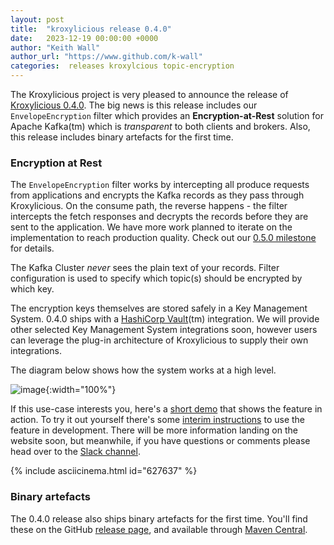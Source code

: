 ```yaml
---
layout: post
title:  "kroxylicious release 0.4.0"
date:   2023-12-19 00:00:00 +0000
author: "Keith Wall"
author_url: "https://www.github.com/k-wall"
categories:  releases kroxylcious topic-encryption
---
```


The Kroxylicious project is very pleased to announce the release of [Kroxylicious 0.4.0](https://github.com/kroxylicious/kroxylicious/releases/tag/v0.4.0).  The big news is this release includes our `EnvelopeEncryption` filter which provides an **Encryption-at-Rest** solution for Apache Kafka(tm) which is _transparent_ to both clients and brokers. Also, this release includes binary artefacts for the first time.

### Encryption at Rest

The `EnvelopeEncryption` filter works by intercepting all produce requests from applications and encrypts the Kafka records as they pass through Kroxylicious. On the consume path, the reverse happens - the filter intercepts the fetch responses and decrypts the records before they are sent to the application.
We have more work planned to iterate on the implementation to reach production quality. Check out our [0.5.0 milestone](https://github.com/kroxylicious/kroxylicious/milestones/0.5.0) for details.

The Kafka Cluster *never* sees the plain text of your records. Filter configuration is used to specify which topic(s) should be encrypted by which key.

The encryption keys themselves are stored safely in a Key Management System.  0.4.0 ships with a [HashiCorp Vault](https://www.hashicorp.com/products/vault)(tm) integration.  We will provide other selected Key Management System integrations soon, however users can leverage the plug-in architecture of Kroxylicious to supply their own integrations.

The diagram below shows how the system works at a high level.

![image](https://github.com/kroxylicious/kroxylicious.github.io/assets/18440250/09aeb1f4-f420-4d89-b9f7-394473dddc05){:width="100%"}

If this use-case interests you, here's a [short demo](https://asciinema.org/a/627637) that shows the feature in action. To try it out yourself there's some [interim instructions](https://github.com/kroxylicious/kroxylicious/blob/1e58fc703e45c7fdb0990adb583cf4aa857047cd/kubernetes-examples/envelope-encryption/README.md) to use the feature in development.  There will be more information landing on the website soon, but meanwhile, if you have questions or comments please head over to the [Slack channel](https://kroxylicious.slack.com/).

{% include asciicinema.html id="627637" %}

### Binary artefacts

The 0.4.0 release also ships binary artefacts for the first time.  You'll find these on the GitHub [release page](https://github.com/kroxylicious/kroxylicious/releases/tag/v0.4.0), and available through [Maven Central](https://repo1.maven.org/maven2/io/kroxylicious/kroxylicious-app/0.4.0/).
